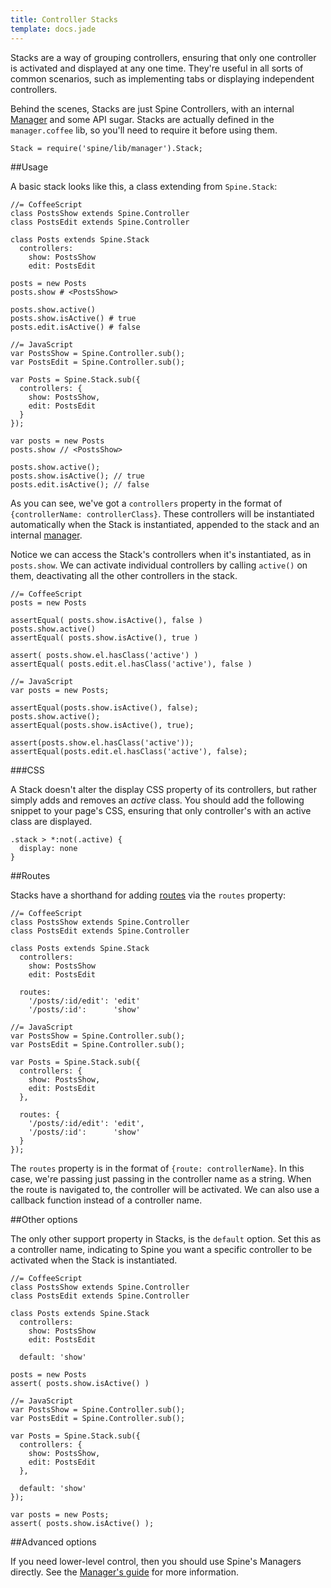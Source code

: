 ```yaml
---
title: Controller Stacks
template: docs.jade
---
```


Stacks are a way of grouping controllers, ensuring that only one controller is activated and displayed at any one time. They're useful in all sorts of common scenarios, such as implementing tabs or displaying independent controllers.

Behind the scenes, Stacks are just Spine Controllers, with an internal [Manager](<%= docs_path("manager") %>) and some API sugar. Stacks are actually defined in the `manager.coffee` lib, so you'll need to require it before using them.

    Stack = require('spine/lib/manager').Stack;

##Usage

A basic stack looks like this, a class extending from `Spine.Stack`:

    //= CoffeeScript
    class PostsShow extends Spine.Controller
    class PostsEdit extends Spine.Controller

    class Posts extends Spine.Stack
      controllers:
        show: PostsShow
        edit: PostsEdit

    posts = new Posts
    posts.show # <PostsShow>

    posts.show.active()
    posts.show.isActive() # true
    posts.edit.isActive() # false

    //= JavaScript
    var PostsShow = Spine.Controller.sub();
    var PostsEdit = Spine.Controller.sub();

    var Posts = Spine.Stack.sub({
      controllers: {
        show: PostsShow,
        edit: PostsEdit
      }
    });

    var posts = new Posts
    posts.show // <PostsShow>

    posts.show.active();
    posts.show.isActive(); // true
    posts.edit.isActive(); // false

As you can see, we've got a `controllers` property in the format of `{controllerName: controllerClass}`. These controllers will be instantiated automatically when the Stack is instantiated, appended to the stack and an internal [manager](<%= docs_path("manager") %>).

Notice we can access the Stack's controllers when it's instantiated, as in `posts.show`. We can activate individual controllers by calling `active()` on them, deactivating all the other controllers in the stack.

    //= CoffeeScript
    posts = new Posts

    assertEqual( posts.show.isActive(), false )
    posts.show.active()
    assertEqual( posts.show.isActive(), true )

    assert( posts.show.el.hasClass('active') )
    assertEqual( posts.edit.el.hasClass('active'), false )

    //= JavaScript
    var posts = new Posts;

    assertEqual(posts.show.isActive(), false);
    posts.show.active();
    assertEqual(posts.show.isActive(), true);

    assert(posts.show.el.hasClass('active'));
    assertEqual(posts.edit.el.hasClass('active'), false);

###CSS

A Stack doesn't alter the display CSS property of its controllers, but rather simply adds and removes an *active* class. You should add the following snippet to your page's CSS, ensuring that only controller's with an active class are displayed.

    .stack > *:not(.active) {
      display: none
    }

##Routes

Stacks have a shorthand for adding [routes](<%= docs_path("routing") %>) via the `routes` property:

    //= CoffeeScript
    class PostsShow extends Spine.Controller
    class PostsEdit extends Spine.Controller

    class Posts extends Spine.Stack
      controllers:
        show: PostsShow
        edit: PostsEdit

      routes:
        '/posts/:id/edit': 'edit'
        '/posts/:id':      'show'

    //= JavaScript
    var PostsShow = Spine.Controller.sub();
    var PostsEdit = Spine.Controller.sub();

    var Posts = Spine.Stack.sub({
      controllers: {
        show: PostsShow,
        edit: PostsEdit
      },

      routes: {
        '/posts/:id/edit': 'edit',
        '/posts/:id':      'show'
      }
    });

The `routes` property is in the format of `{route: controllerName}`. In this case, we're passing just passing in the controller name as a string. When the route is navigated to, the controller will be activated. We can also use a callback function instead of a controller name.

##Other options

The only other support property in Stacks, is the `default` option. Set this as a controller name, indicating to Spine you want a specific controller to be activated when the Stack is instantiated.

    //= CoffeeScript
    class PostsShow extends Spine.Controller
    class PostsEdit extends Spine.Controller

    class Posts extends Spine.Stack
      controllers:
        show: PostsShow
        edit: PostsEdit

      default: 'show'

    posts = new Posts
    assert( posts.show.isActive() )

    //= JavaScript
    var PostsShow = Spine.Controller.sub();
    var PostsEdit = Spine.Controller.sub();

    var Posts = Spine.Stack.sub({
      controllers: {
        show: PostsShow,
        edit: PostsEdit
      },

      default: 'show'
    });

    var posts = new Posts;
    assert( posts.show.isActive() );

##Advanced options

If you need lower-level control, then you should use Spine's Managers directly. See the [Manager's guide](<%= docs_path("manager") %>) for more information.

